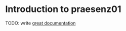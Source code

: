 # Introduction to praesenz01

TODO: write [great documentation](http://jacobian.org/writing/what-to-write/)
